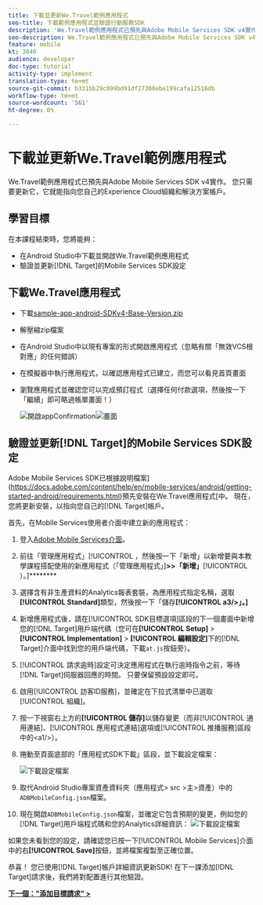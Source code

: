 ```yaml
---
title: 下載並更新We.Travel範例應用程式
seo-title: 下載範例應用程式並驗證行動服務SDK
description: 'We.Travel範例應用程式已預先與Adobe Mobile Services SDK v4實作。 您只需要更新它，就能指向您自己的Experience Cloud組織和解決方案帳戶。   '
seo-description: We.Travel範例應用程式已預先與Adobe Mobile Services SDK v4實作。 您只需要更新它，就能指向您自己的Experience Cloud組織和解決方案帳戶。
feature: mobile
kt: 3040
audience: developer
doc-type: tutorial
activity-type: implement
translation-type: tm+mt
source-git-commit: b331bb29c099bd91df27300ebe199cafa12516db
workflow-type: tm+mt
source-wordcount: '561'
ht-degree: 0%

---
```



# 下載並更新We.Travel範例應用程式

We.Travel範例應用程式已預先與Adobe Mobile Services SDK v4實作。 您只需要更新它，它就能指向您自己的Experience Cloud組織和解決方案帳戶。

## 學習目標

在本課程結束時，您將能夠：

* 在Android Studio中下載並開啟We.Travel範例應用程式
* 驗證並更新[!DNL Target]的Mobile Services SDK設定

## 下載We.Travel應用程式

* 下載[sample-app-android-SDKv4-Base-Version.zip](assets/sample-app-android-SDKv4-Base-Version.zip)
* 解壓縮zip檔案
* 在Android Studio中以現有專案的形式開啟應用程式（忽略有關「無效VCS根對應」的任何錯誤）
* 在模擬器中執行應用程式，以確認應用程式已建立，而您可以看見首頁畫面
* 瀏覽應用程式並確認您可以完成預訂程式（選擇任何付款選項，然後按一下「繼續」即可略過帳單畫面！）

   ![開啟appConfirmation](assets/wetravel_homeScreen.png)![畫面](assets/wetravel_confirmationScreen.png)

## 驗證並更新[!DNL Target]的Mobile Services SDK設定

Adobe Mobile Services SDK已根據說明檔案](https://docs.adobe.com/content/help/en/mobile-services/android/getting-started-android/requirements.html)預先安裝在We.Travel應用程式[中。 現在，您將更新安裝，以指向您自己的[!DNL Target]帳戶。

首先，在Mobile Services使用者介面中建立新的應用程式：

1. 登入[Adobe Mobile Services介面](https://mobilemarketing.adobe.com)。
1. 前往「管理應用程式」[!UICONTROL ，然後按一下「新增」以新增要與本教學課程搭配使用的新應用程式（「管理應用程式」]**>>「新增」**[!UICONTROL ）。]********
1. 選擇含有非生產資料的Analytics報表套裝，為應用程式指定名稱，選取&#x200B;**[!UICONTROL Standard]**&#x200B;類型，然後按一下「儲存&#x200B;**[!UICONTROL a3/>」。]**
1. 新增應用程式後，請在[!UICONTROL SDK目標選項]區段的下一個畫面中新增您的[!DNL Target]用戶端代碼（您可在&#x200B;**[!UICONTROL Setup]** > **[!UICONTROL Implementation]** > **[!UICONTROL 編輯設定]**&#x200B;下的[!DNL Target]介面中找到您的用戶端代碼，下載`at.js`按鈕旁）。
1. [!UICONTROL 請求逾時]設定可決定應用程式在執行逾時指令之前，等待[!DNL Target]伺服器回應的時間。 只要保留預設設定即可。
1. 啟用[!UICONTROL 訪客ID服務]，並確定在下拉式清單中已選取[!UICONTROL 組織]。
1. 按一下視窗右上方的&#x200B;**[!UICONTROL 儲存]**&#x200B;以儲存變更（而非[!UICONTROL 通用連結]、[!UICONTROL 應用程式連結]選項或[!UICONTROL 推播服務]區段中的&lt;a1/>）。
1. 捲動至頁面底部的「應用程式SDK下載」區段，並下載設定檔案：

   ![下載設定檔案](assets/config_file.jpg)

1. 取代Android Studio專案資產資料夾（應用程式> src >主>資產）中的`ADBMobileConfig.json`檔案。

1. 現在開啟`ADBMobileConfig.json`檔案，並確定它包含預期的變更，例如您的[!DNL Target]用戶端程式碼和您的Analytics詳細資訊：
   ![下載設定檔案](assets/client_code.jpg)

如果您未看到您的設定，請確認您已按一下[!UICONTROL Mobile Services]介面中的右&#x200B;**[!UICONTROL Save]**&#x200B;按鈕，並將檔案複製至正確位置。

恭喜！ 您已使用[!DNL Target]帳戶詳細資訊更新SDK! 在下一課添加[!DNL Target]請求後，我們將對配置進行其他驗證。

**[下一個：&quot;添加目標請求&quot; >](add-requests.md)**
